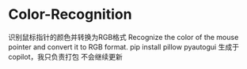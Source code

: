 # Color-Recognition
识别鼠标指针的颜色并转换为RGB格式 Recognize the color of the mouse pointer and convert it to RGB format.
pip install pillow pyautogui
生成于copilot，我只负责打包
不会继续更新
